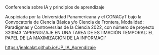  Conferencia sobre IA y principios de aprendizaje
 
Auspiciada por la Universidad Panamericana y el CONACyT bajo la Convocatoria de Ciencia Básica y/o Ciencia de Frontera, Modalidad: Paradigmas y Controversias de la Ciencia 2022, con número de proyecto 320943 “APRENDIZAJE EN UNA TAREA DE ESTIMACIÓN TEMPORAL: EL PAPEL DE LA MAXIMIZACIÓN DE LA INFORMACI"

https://jealcalat.github.io/UP_IA_Aprendizaje
